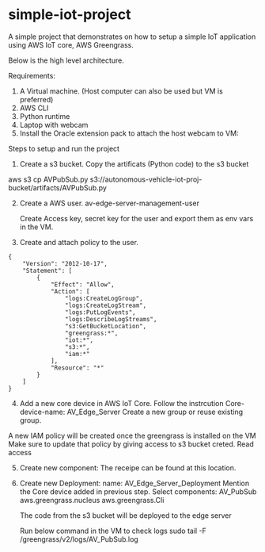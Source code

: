 # simple-iot-project
A simple project that demonstrates on how to setup a simple IoT application using AWS IoT core, AWS Greengrass.

Below is the high level architecture.



Requirements:
1. A Virtual machine. (Host computer can also be used but VM is preferred)
2. AWS CLI
3. Python runtime
4. Laptop with webcam
5. Install the Oracle extension pack to attach the host webcam to VM:


Steps to setup and run the project
1. Create a s3 bucket.
Copy the artificats (Python code) to the s3 bucket

aws s3 cp  AVPubSub.py s3://autonomous-vehicle-iot-proj-bucket/artifacts/AVPubSub.py

2. Create a AWS user.
    av-edge-server-management-user

    Create Access key, secret key for the user and export them as env vars in the VM.

3. Create and attach policy to the user.

```
{
    "Version": "2012-10-17",
    "Statement": [
        {
            "Effect": "Allow",
            "Action": [
                "logs:CreateLogGroup",
                "logs:CreateLogStream",
                "logs:PutLogEvents",
                "logs:DescribeLogStreams",
                "s3:GetBucketLocation",
                "greengrass:*",
                "iot:*",
                "s3:*",
                "iam:*"
            ],
            "Resource": "*"
        }
    ]
}
```


4. Add a new core device in AWS IoT Core.
    Follow the instrcution 
    Core-device-name: AV_Edge_Server
    Create a new group or reuse existing group.

A new IAM policy will be created once the greengrass is installed on the VM
Make sure to update that policy by giving access to s3 bucket creted. Read access


5. Create new component:
    The receipe can be found at this location.

5. Create new Deployment:
    name: AV_Edge_Server_Deployment
    Mention the Core device added in previous step.
    Select components:
        AV_PubSub
        aws.greengrass.nucleus
        aws.greengrass.Cli

    The code from the s3 bucket will be deployed to the edge server

    Run below command in the VM to check logs 
    sudo tail -F  /greengrass/v2/logs/AV_PubSub.log

